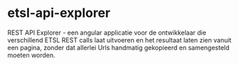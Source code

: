 # etsl-api-explorer
REST API Explorer - een angular applicatie voor de ontwikkelaar die verschillend ETSL REST calls laat uitvoeren en het resultaat laten zien vanuit een pagina, zonder dat allerlei Urls handmatig gekopieerd en samengesteld moeten worden.
